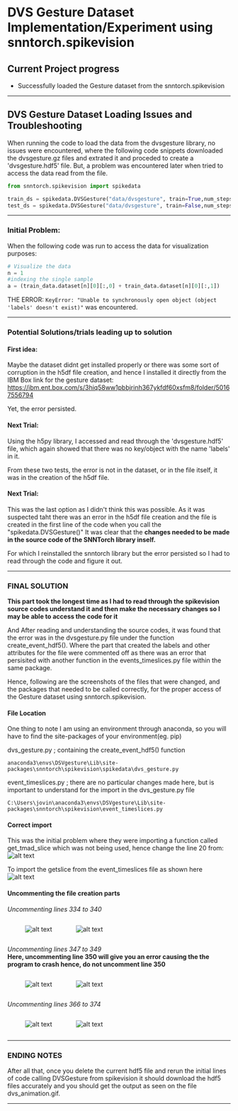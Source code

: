 # DVS Gesture Dataset Implementation/Experiment using snntorch.spikevision
## Current Project progress
* Successfully loaded the Gesture dataset from the snntorch.spikevision 

------------------------------------
## DVS Gesture Dataset Loading Issues and Troubleshooting

When running the code to load the data from the dvsgesture library, no issues were encountered, where the following code snippets downloaded the dvsgesture.gz files and extrated it and proceded to create a 'dvsgesture.hdf5' file. But, a problem was encountered later when tried to access the data read from the file. 

```python
from snntorch.spikevision import spikedata

train_ds = spikedata.DVSGesture("data/dvsgesture", train=True,num_steps=500, dt=1000)
test_ds = spikedata.DVSGesture("data/dvsgesture", train=False,num_steps=1800, dt=1000)
```
------------------------------------
### Initial Problem:
When the following code was run to access the data for visualization purposes: 
```python
# Visualize the data
n = 1
#indexing the single sample
a = (train_data.dataset[n][0][:,0] + train_data.dataset[n][0][:,1])
```
THE ERROR: 
`KeyError: "Unable to synchronously open object (object 'labels' doesn't exist)"`
was encountered. 

------------------------------------
### Potential Solutions/trials leading up to solution
#### First idea:
Maybe the dataset didnt get installed properly or there was some sort of corruption in the h5df file creation, and hence I installed it directly from the IBM Box link for the gesture dataset: https://ibm.ent.box.com/s/3hiq58ww1pbbjrinh367ykfdf60xsfm8/folder/50167556794 

Yet, the error persisted. 

#### Next Trial: 
Using the h5py library, I accessed and read through the 'dvsgesture.hdf5' file, which again showed that there was no key/object with the name 'labels' in it. 

From these two tests, the error is not in the dataset, or in the file itself, it was in the creation of the h5df file. 

#### Next Trial: 
This was the last option as I didn't think this was possible. As it was suspected taht there was an error in the h5df file creation and the file is created in the first line of the code when you call the "spikedata.DVSGesture()" It was clear that the **changes needed to be made in the source code of the SNNTorch library inself.**

For which I reinstalled the snntorch library but the error persisted so I had to read through the code and figure it out.

------------------------------------

### FINAL SOLUTION
**This part took the longest time as I had to read through the spikevision source codes understand it and then make the necessary changes so I may be able to access the code for it**

And After reading and understanding the source codes, it was found that the error was in the dvsgesture.py file under the function create_event_hdf5(). Where the part that created the labels and other attributes for the file were commented off as there was an error that persisited with another function in the events_timeslices.py file within the same package. 

Hence, following are the screenshots of the files that were changed, and the packages that needed to be called correctly, for the proper access of the Gesture dataset using snntorch.spikevision. 

#### File Location 
One thing to note I am using an environment through anaconda, so you will have to find the site-packages of your environment(eg. pip)

dvs_gesture.py  ; containing the create_event_hdf5() function

```anaconda3\envs\DSVgesture\Lib\site-packages\snntorch\spikevision\spikedata\dvs_gesture.py```

event_timeslices.py  ; there are no particular changes made here, but is important to understand for the import in the dvs_gesture.py file

```C:\Users\jovin\anaconda3\envs\DSVgesture\Lib\site-packages\snntorch\spikevision\event_timeslices.py```

#### Correct import 
This was the initial problem where they were importing a function called get_tmad_slice which was not being used, hence change the line 20 from: 
![alt text](image-1.png)

To import the getslice from the event_timeslices file as shown here
![alt text](image.png)

#### Uncommenting the file creation parts
*Uncommenting lines 334 to 340*
<figure style="display: inline-block; margin-right: 10px;">
  <img src="image-2.png" alt="alt text" style="max-width: 300px; height: auto;">
</figure>
<figure style="display: inline-block;">
  <img src="image-3.png" alt="alt text" style="max-width: 300px; height: auto;">
</figure>


*Uncommenting lines 347 to 349*\
**Here, uncommenting line 350 will give you an error causing the the program to crash hence, do not uncomment line 350**
<figure style="display: inline-block; margin-right: 10px;">
  <img src="image-4.png" alt="alt text" style="max-width: 300px; height: auto;">
</figure>
<figure style="display: inline-block;">
  <img src="image-5.png" alt="alt text" style="max-width: 300px; height: auto;">
</figure>

*Uncommenting lines 366 to 374*
<figure style="display: inline-block; margin-right: 10px;">
  <img src="image-6.png" alt="alt text" style="max-width: 300px; height: auto;">
</figure>
<figure style="display: inline-block;">
  <img src="image-7.png" alt="alt text" style="max-width: 300px; height: auto;">
</figure>

------------------------------------

### ENDING NOTES
After all that, once you delete the current hdf5 file and rerun the initial lines of code calling DVSGesture from spikevision it should download the hdf5 files accurately and you should get the output as seen on the file dvs_animation.gif. 

------------------------------------